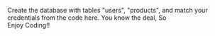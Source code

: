 Create the database with tables "users", "products", and match your credentials from the code here. You know the deal, So  
Enjoy Coding!!
